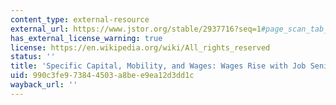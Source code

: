```yaml
---
content_type: external-resource
external_url: https://www.jstor.org/stable/2937716?seq=1#page_scan_tab_contents
has_external_license_warning: true
license: https://en.wikipedia.org/wiki/All_rights_reserved
status: ''
title: 'Specific Capital, Mobility, and Wages: Wages Rise with Job Seniority'
uid: 990c3fe9-7384-4503-a8be-e9ea12d3dd1c
wayback_url: ''
---
```

